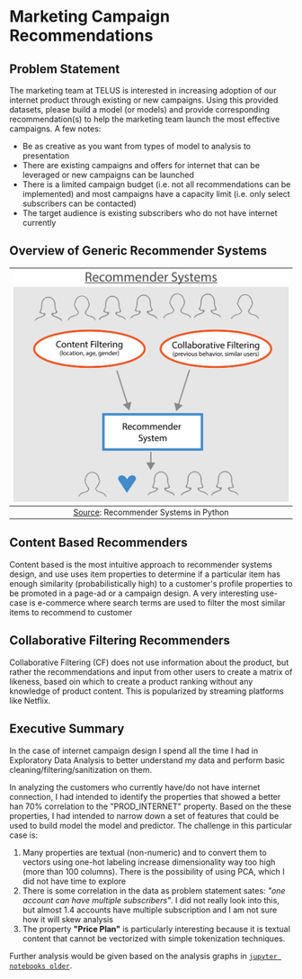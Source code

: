 # Marketing Campaign Recommendations

## Problem Statement

The marketing team at TELUS is interested in increasing adoption of our internet product through existing or new campaigns. Using this provided datasets, please build a model (or models) and provide corresponding recommendation(s) to help the marketing team launch the most effective campaigns. A few notes:

- Be as creative as you want from types of model to analysis to presentation
- There are existing campaigns and offers for internet that can be leveraged or new campaigns can be launched
- There is a limited campaign budget (i.e. not all recommendations can be implemented) and most campaigns have a capacity limit (i.e. only select subscribers 	can be contacted)
- The target audience is existing subscribers who do not have internet currently

## Overview of Generic Recommender Systems

| <img src="img/recommender.png">
|:--:| 
| [Source](https://www.datacamp.com/community/tutorials/recommender-systems-python): Recommender Systems in Python |


## Content Based Recommenders
Content based is the most intuitive approach to recommender systems design, and use uses item properties to determine if a particular item has enough similarity (probabilistically high) to a customer's profile properties to be promoted in a page-ad or a campaign design. A very interesting use-case is e-commerce where search terms are used to filter the most similar items to recommend to customer 

## Collaborative Filtering Recommenders
Collaborative Filtering (CF) does not use information about the product, but rather the recommendations and input from other users to create a matrix of likeness, based oin which to create a product ranking without any knowledge of product content. This is popularized by streaming platforms like Netflix.

## Executive Summary
In the case of internet campaign design I spend all the time I had in Exploratory Data Analysis to better understand my data and perform basic cleaning/filtering/sanitization on them.

In analyzing the customers who currently have/do not have internet connection, I had intended to identify the properties that showed a better han 70% correlation to the "PROD_INTERNET" property. Based on the these properties, I had intended to narrow down a set of features that could be used to build model the model and predictor. The challenge in this particular case is:
1. Many properties are textual (non-numeric) and to convert them to vectors using one-hot labeling increase dimensionality way too high (more than 100 columns). There is the possibility of using PCA, which I did not have time to explore
2. There is some correlation in the data as problem statement sates: _"one account can have multiple subscribers"_. I did not really look into this, but almost 1.4 accounts have multiple subscription and I am not sure how it will skew analysis
3. The property **"Price Plan"** is particularly interesting because it is textual content that cannot be vectorized with simple tokenization techniques.

Further analysis would be given based on the analysis graphs in [`jupyter notebooks older`](/notebooks).
